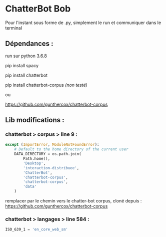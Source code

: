 # ChatterBot Bob

Pour l'instant sous forme de .py, simplement le run et communiquer dans le terminal


## Dépendances :

run sur python 3.6.8

pip install spacy

pip install chatterbot

pip install chatterbot-corpus *(non testé)*

ou

https://github.com/gunthercox/chatterbot-corpus

## Lib modifications :

### chatterbot > corpus > line 9 : 
```python
except (ImportError, ModuleNotFoundError):
    # Default to the home directory of the current user
    DATA_DIRECTORY = os.path.join(
        Path.home(),
        'Desktop',
        'interaction-distribuee',
        'ChatterBot',
        'chatterbot-corpus',
        'chatterbot-corpus',
        'data'
    )
```
remplacer par le chemin vers le chatter-bot corpus, cloné depuis :         
https://github.com/gunthercox/chatterbot-corpus

### chatterbot > langages > line 584 : 
```python 
ISO_639_1 = 'en_core_web_sm'
```
